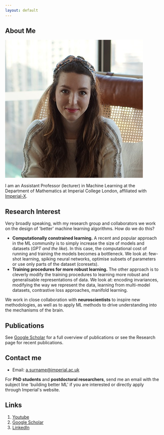 ```yaml
---
layout: default
---
```


## About Me

<img class="profile-picture" src="DSC08053_mod.jpeg">

I am an Assistant Professor (lecturer) in Machine Learning at the Department of Mathematics at Imperial College London, affiliated with [Imperial-X](https://ix.imperial.ac.uk/).

## Research Interest

Very broadly speaking, with my research group and collaborators we work on the design of 'better' machine learning algorithms. How do we do this?

* **Computationally constrained learning.** A recent and popular approach in the ML community is to simply increase the size of models and datasets (*GPT and the like*). In this case, the computational cost of running and training the models becomes a bottleneck. We look at: few-shot learning, spiking neural networks, optimise subsets of parameters or use only parts of the dataset (coresets).
* **Training procedures for more robust learning.** The other approach is to cleverly modify the training procedures to learning more robust and generalisable representations of data. We look at: encoding invariances, modifying the way we represent the data, learning from multi-model datasets, contrastive loss approaches, manifold learning.

We work in close collaboration with **neuroscientists** to inspire new methodologies, as well as to apply ML methods to drive understanding into the mechanisms of the brain.

## Publications

See [Google Scholar](https://scholar.google.com/citations?user=6y1FmgQAAAAJ&hl=en&oi=ao) for a full overview of publications or see the Research page for recent publications.

## Contact me

* Email: a.surname@imperial.ac.uk

For **PhD students** and **postdoctoral researchers**, send me an email with the subject line 'building better ML' if you are interested or directly apply through Imperial's website.

## Links

1. [Youtube](https://www.youtube.com/@anastasiaborovykh120)
2. [Google Scholar](https://scholar.google.com/citations?user=6y1FmgQAAAAJ&hl=en&oi=ao)
3. [LinkedIn](https://www.linkedin.com/in/anastasia-borovykh-10380584/)
